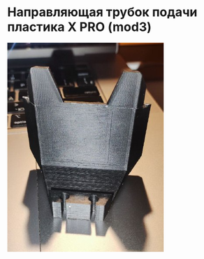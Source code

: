 # Направляющая трубок подачи пластика X PRO (mod3)

![Направляющая_трубки_подачи_пластика_mod3](./img/Направляющая_трубки_подачи_пластика_mod3.png)